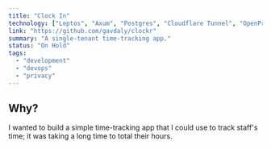 ```yaml
---
title: "Clock In"
technology: ["Leptos", "Axum", "Postgres", "Cloudflare Tunnel", "OpenProps"]
link: "https://github.com/gavdaly/clockr"
summary: "A single-tenant time-tracking app."
status: "On Hold"
tags:
  - "development"
  - "devops"
  - "privacy"
---
```


## Why?

I wanted to build a simple time-tracking app that I could use to track staff's time; it was taking a long time to total their hours.
